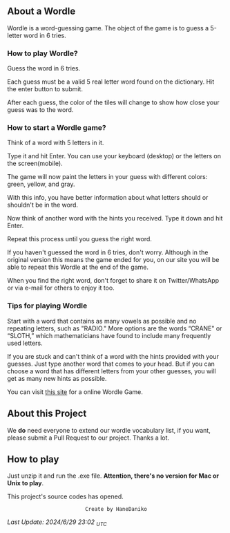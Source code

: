 ## About a Wordle

Wordle is a word-guessing game. The object of the game is to guess a 5-letter word in 6 tries.

### How to play Wordle?

Guess the word in 6 tries.

Each guess must be a valid 5 real letter word found on the dictionary. Hit the enter button to submit.

After each guess, the color of the tiles will change to show how close your guess was to the word.

### How to start a Wordle game?

Think of a word with 5 letters in it.

Type it and hit Enter. You can use your keyboard (desktop) or the letters on the screen(mobile).

The game will now paint the letters in your guess with different colors: green, yellow, and gray.

With this info, you have better information about what letters should or shouldn't be in the word.

Now think of another word with the hints you received. Type it down and hit Enter.

Repeat this process until you guess the right word.

If you haven't guessed the word in 6 tries, don't worry. Although in the original version this means the game ended for you, on our site you will be able to repeat this Wordle at the end of the game.

When you find the right word, don't forget to share it on Twitter/WhatsApp or via e-mail for others to enjoy it too.

### Tips for playing Wordle

Start with a word that contains as many vowels as possible and no repeating letters, such as "RADIO." More options are the words “CRANE" or “SLOTH,” which mathematicians have found to include many frequently used letters.

If you are stuck and can't think of a word with the hints provided with your guesses. Just type another word that comes to your head. But if you can choose a word that has different letters from your other guesses, you will get as many new hints as possible.

You can visit [this site](https://www.wordle.name/en/#google_vignette) for a online Wordle Game.

## About this Project

We **do** need everyone to extend our wordle vocabulary list, if you want, please submit a Pull Request to our project. Thanks a lot.

## How to play

Just unzip it and run the .exe file. **Attention, there's no version for Mac or Unix to play**.

This project's source codes has opened.

$$\texttt{Create by HaneDaniko}$$

_Last Update: 2024/6/29 23:02_ $_{UTC}$
